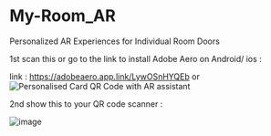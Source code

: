# My-Room_AR
Personalized AR Experiences for Individual Room Doors

1st scan this or go to the link  to install Adobe Aero on Android/ ios : 

link : https://adobeaero.app.link/LywOSnHYQEb
or 
![Personalised Card QR Code with AR assistant](https://github.com/s2ahil/My-Room_AR/assets/101473078/934a6ce1-62fe-426b-b922-ca3ff017f206)


2nd show this to your QR code scanner : 

![image](https://github.com/s2ahil/My-Room_AR/assets/101473078/12453639-d369-4f2b-afbb-ed9e9cf9fe32)


